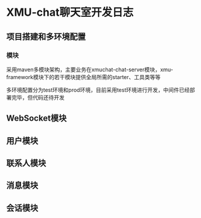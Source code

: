 # XMU-chat聊天室开发日志

## 项目搭建和多环境配置

### 模块

采用maven多模块架构，主要业务在xmuchat-chat-server模块，xmu-framework模块下的若干模块提供全局所需的starter、工具类等等

多环境配置分为test环境和prod环境，目前采用test环境进行开发，中间件已经部署完毕，但代码还待开发

## WebSocket模块

## 用户模块

## 联系人模块

## 消息模块

## 会话模块

